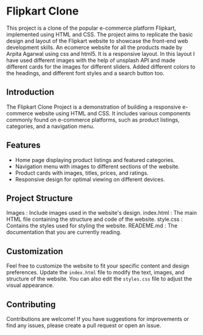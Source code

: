 # Flipkart Clone
This project is a clone of the popular e-commerce platform Flipkart, implemented using HTML and CSS. The project aims to replicate the basic design and layout of the Flipkart website to showcase the front-end web development skills. An ecomerce website for all the products made by Arpita Agarwal using css and html5. It is a responsive layout.
In this layout I have used different images with the help of unsplash API and made different cards for the images for different sliders. 
Added different colors to the headings, and different font styles and a search button too. 

## Introduction

The Flipkart Clone Project is a demonstration of building a responsive e-commerce website using HTML and CSS. It includes various components commonly found on e-commerce platforms, such as product listings, categories, and a navigation menu.

## Features

- Home page displaying product listings and featured categories.
- Navigation menu with images to different sections of the website.
- Product cards with images, titles, prices, and ratings.
- Responsive design for optimal viewing on different devices.

## Project Structure

Images : Include images used in the website's design.
index.html : The main HTML file containing the structure and code of the website.
style.css : Contains the styles used for styling the website.
READEME.md : The documentation that you are currently reading.

## Customization

Feel free to customize the website to fit your specific content and design preferences. Update the `index.html` file to modify the text, images, and structure of the website. You can also edit the `styles.css` file to adjust the visual appearance.

## Contributing

Contributions are welcome! If you have suggestions for improvements or find any issues, please create a pull request or open an issue.

